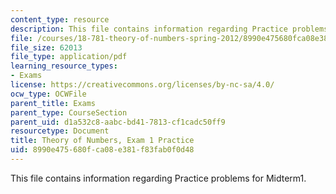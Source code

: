 ```yaml
---
content_type: resource
description: This file contains information regarding Practice problems for Midterm1.
file: /courses/18-781-theory-of-numbers-spring-2012/8990e475680fca08e381f83fab0f0d48_MIT18_781S12_practiceExam1.pdf
file_size: 62013
file_type: application/pdf
learning_resource_types:
- Exams
license: https://creativecommons.org/licenses/by-nc-sa/4.0/
ocw_type: OCWFile
parent_title: Exams
parent_type: CourseSection
parent_uid: d1a532c8-aabc-bd41-7813-cf1cadc50ff9
resourcetype: Document
title: Theory of Numbers, Exam 1 Practice
uid: 8990e475-680f-ca08-e381-f83fab0f0d48
---
```

This file contains information regarding Practice problems for Midterm1.